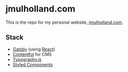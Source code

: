 # jmulholland.com

This is the repo for my personal website, [jmulholland.com](https://jmulholland.com).

## Stack
* [Gatsby](https://www.gatsbyjs.org/) (using [React](https://reactjs.org))
* [Contentful](https://contentful.com) for CMS
* [Typography.js](http://kyleamathews.github.io/typography.js)
* [Styled Components](https://styled-components.com)
